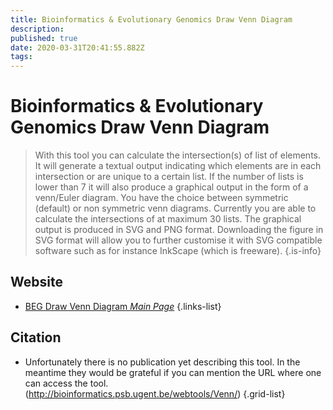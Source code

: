 ```yaml
---
title: Bioinformatics & Evolutionary Genomics Draw Venn Diagram
description: 
published: true
date: 2020-03-31T20:41:55.882Z
tags: 
---
```


# Bioinformatics & Evolutionary Genomics Draw Venn Diagram

> With this tool you can calculate the intersection(s) of list of elements. It will generate a textual output indicating which elements are in each intersection or are unique to a certain list. If the number of lists is lower than 7 it will also produce a graphical output in the form of a venn/Euler diagram. You have the choice between symmetric (default) or non symmetric venn diagrams. Currently you are able to calculate the intersections of at maximum 30 lists.
The graphical output is produced in SVG and PNG format.
Downloading the figure in SVG format will allow you to further customise it with SVG compatible software such as for instance InkScape (which is freeware).
{.is-info}

## Website

- [BEG Draw Venn Diagram *Main Page*](http://bioinformatics.psb.ugent.be/webtools/Venn/)
{.links-list}

## Citation

- Unfortunately there is no publication yet describing this tool. In the meantime they would be grateful if you can mention the URL where one can access the tool. (http://bioinformatics.psb.ugent.be/webtools/Venn/)
{.grid-list}